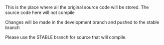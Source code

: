 This is the place where all the original source code will be stored.
The source code here will not compile

Changes will be made in the development branch and pushed to the stable branch

Please use the STABLE branch for source that will compile.

